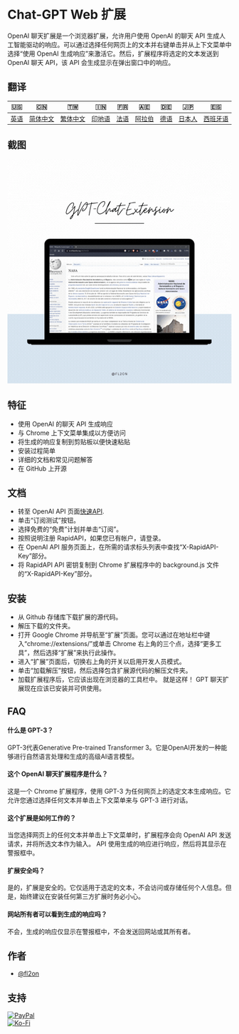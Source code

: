 # Chat-GPT Web 扩展

OpenAI 聊天扩展是一个浏览器扩展，允许用户使用 OpenAI 的聊天 API 生成人工智能驱动的响应。可以通过选择任何网页上的文本并右键单击并从上下文菜单中选择“使用 OpenAI 生成响应”来激活它。然后，扩展程序将选定的文本发送到 OpenAI 聊天 API，该 API 会生成显示在弹出窗口中的响应。

## 翻译

| 🇺🇸            | 🇨🇳                    | 🇹🇼                    | 🇮🇳                | 🇫🇷               | 🇦🇪                | 🇩🇪               | 🇯🇵                | 🇪🇸                 |
| --------------- | ----------------------- | ----------------------- | ------------------- | ------------------ | ------------------- | ------------------ | ------------------- | -------------------- |
| [英语](README.md) | [简体中文](README.zh-CN.md) | [繁体中文](README.zh-TW.md) | [印地语](README.hi.md) | [法语](README.fr.md) | [阿拉伯](README.ar.md) | [德语](README.de.md) | [日本人](README.ja.md) | [西班牙语](README.es.md) |

## 截图

![App Screenshot](https://raw.githubusercontent.com/fl2on/GPT-Chat-Extension/main/GPT-Chat-Extension.gif)

## 特征

-   使用 OpenAI 的聊天 API 生成响应
-   与 Chrome 上下文菜单集成以方便访问
-   将生成的响应复制到剪贴板以便快速粘贴
-   安装过程简单
-   详细的文档和常见问题解答
-   在 GitHub 上开源

## 文档

-   转至 OpenAI API 页面[快速API](https://rapidapi.com/liuzhaolong765481/api/chatgpt-chatgpt3-5-chatgpt4/).
-   单击“订阅测试”按钮。
-   选择免费的“免费”计划并单击“订阅”。
-   按照说明注册 RapidAPI，如果您已有帐户，请登录。
-   在 OpenAI API 服务页面上，在所需的请求标头列表中查找“X-RapidAPI-Key”部分。
-   将 RapidAPI API 密钥复制到 Chrome 扩展程序中的 background.js 文件的“X-RapidAPI-Key”部分。

## 安装

-   从 Github 存储库下载扩展的源代码。
-   解压下载的文件夹。
-   打开 Google Chrome 并导航至“扩展”页面。您可以通过在地址栏中键入“chrome://extensions/”或单击 Chrome 右上角的三个点，选择“更多工具”，然后选择“扩展”来执行此操作。
-   进入“扩展”页面后，切换右上角的开关以启用开发人员模式。
-   单击“加载解压”按钮，然后选择包含扩展源代码的解压文件夹。
-   加载扩展程序后，它应该出现在浏览器的工具栏中。
    就是这样！ GPT 聊天扩展现在应该已安装并可供使用。

## FAQ

#### 什么是 GPT-3？

GPT-3代表Generative Pre-trained Transformer 3。它是OpenAI开发的一种能够进行自然语言处理和生成的高级AI语言模型。

#### 这个 OpenAI 聊天扩展程序是什么？

这是一个 Chrome 扩展程序，使用 GPT-3 为任何网页上的选定文本生成响应。它允许您通过选择任何文本并单击上下文菜单来与 GPT-3 进行对话。

#### 这个扩展是如何工作的？

当您选择网页上的任何文本并单击上下文菜单时，扩展程序会向 OpenAI API 发送请求，并将所选文本作为输入。 API 使用生成的响应进行响应，然后将其显示在警报框中。

#### 扩展安全吗？

是的，扩展是安全的。它仅适用于选定的文本，不会访问或存储任何个人信息。但是，始终建议在安装任何第三方扩展时务必小心。

#### 网站所有者可以看到生成的响应吗？

不会，生成的响应仅显示在警报框中，不会发送回网站或其所有者。

## 作者

-   [@fl2on](https://www.github.com/fl2on)

## 支持

[![PayPal](https://img.shields.io/badge/PayPal-00457C?style=for-the-badge&logo=paypal&logoColor=white)](https://paypal.me/nova355killer)  
[![Ko-Fi](https://img.shields.io/badge/kofi-00457C?style=for-the-badge&logo=ko-fi&logoColor=white)](https://ko-fi.com/nova355)
